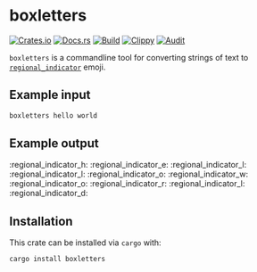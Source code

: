 # boxletters
[![Crates.io](https://img.shields.io/crates/v/boxletters)](https://crates.io/crates/boxletters) 
[![Docs.rs](https://docs.rs/boxletters/badge.svg)](https://docs.rs/boxletters) 
[![Build](https://github.com/Ewpratten/boxletters/actions/workflows/build.yml/badge.svg)](https://github.com/Ewpratten/boxletters/actions/workflows/build.yml)
[![Clippy](https://github.com/Ewpratten/boxletters/actions/workflows/clippy.yml/badge.svg)](https://github.com/Ewpratten/boxletters/actions/workflows/clippy.yml)
[![Audit](https://github.com/Ewpratten/boxletters/actions/workflows/audit.yml/badge.svg)](https://github.com/Ewpratten/boxletters/actions/workflows/audit.yml)


`boxletters` is a commandline tool for converting strings of text to [`regional_indicator`](https://en.wikipedia.org/wiki/Regional_indicator_symbol) emoji.

## Example input

```sh
boxletters hello world
```

## Example output

:regional_indicator_h: :regional_indicator_e: :regional_indicator_l: :regional_indicator_l: :regional_indicator_o:
:regional_indicator_w: :regional_indicator_o: :regional_indicator_r: :regional_indicator_l: :regional_indicator_d:

## Installation

This crate can be installed via `cargo` with:

```sh
cargo install boxletters
```

